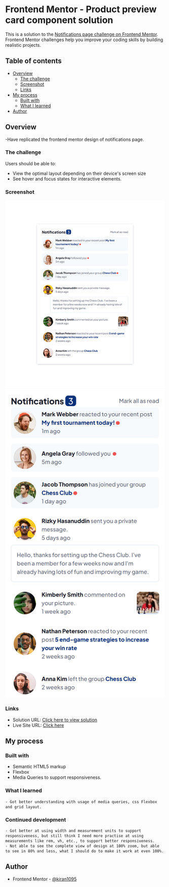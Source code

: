 # Frontend Mentor - Product preview card component solution

This is a solution to the [Notifications page challenge on Frontend Mentor](https://www.frontendmentor.io/challenges/notifications-page-DqK5QAmKbC). Frontend Mentor challenges help you improve your coding skills by building realistic projects. 

## Table of contents

- [Overview](#overview)
  - [The challenge](#the-challenge)
  - [Screenshot](#screenshot)
  - [Links](#links)
- [My process](#my-process)
  - [Built with](#built-with)
  - [What I learned](#what-i-learned)
- [Author](#author)

## Overview

-Have replicated the frontend mentor design of notifications page.

### The challenge

Users should be able to:

- View the optimal layout depending on their device's screen size
- See hover and focus states for interactive elements.

### Screenshot

![](./images/notifications_desktop.png)
![](./images/notifications_mobile.png)

### Links

- Solution URL: [Click here to view solution](https://kiran1095.github.io/notifications-page-frontendMentor/)
- Live Site URL: [Click here](https://github.com/kiran1095/notifications-page-frontendMentor)

## My process

### Built with

- Semantic HTML5 markup
- Flexbox
- Media Queries to support responsiveness.

### What I learned

    - Got better understanding with usage of media queries, css Flexbox and grid layout.

### Continued development

    - Got better at using width and measurement units to support responsiveness, but still think I need more practise at using measurements like rem, vh, etc., to support better responsiveness.
    - Not able to see the complete view of design at 100% zoom, but able to see in 80% and less, what I should do to make it work at even 100%.

## Author

- Frontend Mentor - [@kiran1095](https://www.frontendmentor.io/profile/kiran1095)
